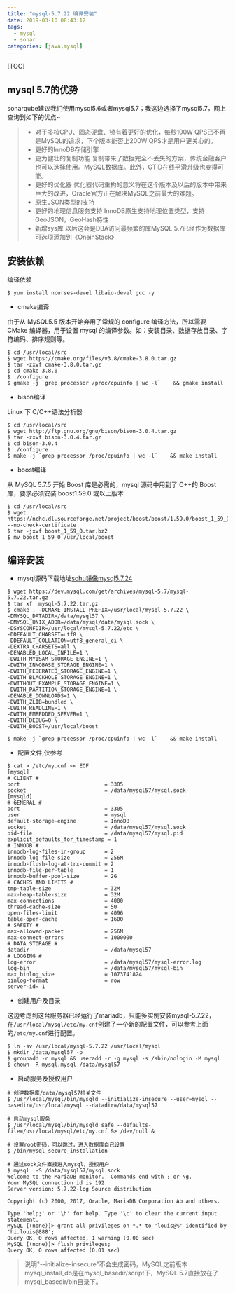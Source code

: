```yaml
---
title: "mysql-5.7.22 编译安装"
date: 2019-03-10 08:43:12
tags: 
  - mysql
  - sonar
categories: [java,mysql]
---
```


[TOC]

## mysql 5.7的优势

sonarqube建议我们使用mysql5.6或者mysql5.7；我这边选择了mysql5.7，网上查询到如下的优点~

> - 对于多核CPU、固态硬盘、锁有着更好的优化，每秒100W QPS已不再是MySQL的追求，下个版本能否上200W QPS才是用户更关心的。
> - 更好的InnoDB存储引擎
> - 更为健壮的复制功能
> 复制带来了数据完全不丢失的方案，传统金融客户也可以选择使用。MySQL数据库。此外，GTID在线平滑升级也变得可能。
> - 更好的优化器
>  优化器代码重构的意义将在这个版本及以后的版本中带来巨大的改进，Oracle官方正在解决MySQL之前最大的难题。
> - 原生JSON类型的支持
> - 更好的地理信息服务支持
>  InnoDB原生支持地理位置类型，支持GeoJSON，GeoHash特性
> - 新增sys库
>   以后这会是DBA访问最频繁的库MySQL 5.7已经作为数据库可选项添加到《OneinStack》

## 安装依赖

编译依赖

```
$ yum install ncurses-devel libaio-devel gcc -y
```

- cmake编译

由于从 MySQL5.5 版本开始弃用了常规的 configure 编译方法，所以需要 CMake 编译器，用于设置 mysql 的编译参数。如：安装目录、数据存放目录、字符编码、排序规则等。

```
$ cd /usr/local/src
$ wget https://cmake.org/files/v3.8/cmake-3.8.0.tar.gz
$ tar -zxvf cmake-3.8.0.tar.gz
$ cd cmake-3.8.0
$ ./configure
$ gmake -j `grep processor /proc/cpuinfo | wc -l`    && gmake install
```

- bison编译

Linux 下 C/C++语法分析器    

```
$ cd /usr/local/src
$ wget http://ftp.gnu.org/gnu/bison/bison-3.0.4.tar.gz
$ tar -zxvf bison-3.0.4.tar.gz
$ cd bison-3.0.4
$ ./configure
$ make -j `grep processor /proc/cpuinfo | wc -l`    && make install
```

- boost编译

从 MySQL 5.7.5 开始 Boost 库是必需的，mysql 源码中用到了 C++的 Boost 库，要求必须安装 boost1.59.0 或以上版本    

```
$ cd /usr/local/src
$ wget https://nchc.dl.sourceforge.net/project/boost/boost/1.59.0/boost_1_59_0.tar.bz2 --no-check-certificate
$ tar -jxvf boost_1_59_0.tar.bz2
$ mv boost_1_59_0 /usr/local/boost
```

## 编译安装

- mysql源码下载地址[sohu镜像mysql5.7.24](http://mirrors.sohu.com/mysql/MySQL-5.7/mysql-5.7.24.tar.gz)

```
$ wget https://dev.mysql.com/get/archives/mysql-5.7/mysql-5.7.22.tar.gz
$ tar xf  mysql-5.7.22.tar.gz
$ cmake . -DCMAKE_INSTALL_PREFIX=/usr/local/mysql-5.7.22 \
-DMYSQL_DATADIR=/data/mysql57 \
-DMYSQL_UNIX_ADDR=/data/mysql/data/mysql.sock \
-DSYSCONFDIR=/usr/local/mysql-5.7.22/etc \
-DDEFAULT_CHARSET=utf8 \
-DDEFAULT_COLLATION=utf8_general_ci \
-DEXTRA_CHARSETS=all \
-DENABLED_LOCAL_INFILE=1 \
-DWITH_MYISAM_STORAGE_ENGINE=1 \
-DWITH_INNOBASE_STORAGE_ENGINE=1 \
-DWITH_FEDERATED_STORAGE_ENGINE=1 \
-DWITH_BLACKHOLE_STORAGE_ENGINE=1 \
-DWITHOUT_EXAMPLE_STORAGE_ENGINE=1 \
-DWITH_PARTITION_STORAGE_ENGINE=1 \
-DENABLE_DOWNLOADS=1 \
-DWITH_ZLIB=bundled \
-DWITH_READLINE=1 \
-DWITH_EMBEDDED_SERVER=1 \
-DWITH_DEBUG=0 \
-DWITH_BOOST=/usr/local/boost

$ make -j `grep processor /proc/cpuinfo | wc -l`    && make install
```

- 配置文件,仅参考

```
$ cat > /etc/my.cnf << EOF
[mysql]
# CLIENT #
port                           = 3305
socket                         = /data/mysql57/mysql.sock
[mysqld]
# GENERAL #
port                           = 3305
user                           = mysql
default-storage-engine         = InnoDB
socket                         = /data/mysql57/mysql.sock
pid-file                       = /data/mysql57/mysql.pid
explicit_defaults_for_timestamp = 1
# INNODB #
innodb-log-files-in-group      = 2
innodb-log-file-size           = 256M
innodb-flush-log-at-trx-commit = 2
innodb-file-per-table          = 1
innodb-buffer-pool-size        = 2G
# CACHES AND LIMITS #
tmp-table-size                 = 32M
max-heap-table-size            = 32M
max-connections                = 4000
thread-cache-size              = 50
open-files-limit               = 4096
table-open-cache               = 1600
# SAFETY #
max-allowed-packet             = 256M
max-connect-errors             = 1000000
# DATA STORAGE #
datadir                        = /data/mysql57
# LOGGING #
log-error                      = /data/mysql57/mysql-error.log
log-bin                        = /data/mysql57/mysql-bin
max_binlog_size                = 1073741824
binlog-format                  = row
server-id= 1
```

- 创建用户及目录

这边考虑到这台服务器已经运行了mariadb，只能多实例安装mysql-5.7.22，在`/usr/local/mysql/etc/my.cnf`创建了一个新的配置文件，可以参考上面的`/etc/my.cnf`进行配置。

```
$ ln -sv /usr/local/mysql-5.7.22 /usr/local/mysql
$ mkdir /data/mysql57 -p
$ groupadd -r mysql && useradd -r -g mysql -s /sbin/nologin -M mysql 
$ chown -R mysql.mysql /data/mysql57
```
-  启动服务及授权用户

```
# 创建数据库/data/mysql57相关文件
$ /usr/local/mysql/bin/mysqld --initialize-insecure --user=mysql --basedir=/usr/local/mysql --datadir=/data/mysql57 

# 启动mysql服务
$ /usr/local/mysql/bin/mysqld_safe --defaults-file=/usr/local/mysql/etc/my.cnf &> /dev/null &

# 设置root密码，可以跳过，进入数据库自己设置
$ /bin/mysql_secure_installation

# 通过sock文件直接进入mysql，授权用户
$ mysql  -S /data/mysql57/mysql.sock
Welcome to the MariaDB monitor.  Commands end with ; or \g.
Your MySQL connection id is 192
Server version: 5.7.22-log Source distribution

Copyright (c) 2000, 2017, Oracle, MariaDB Corporation Ab and others.

Type 'help;' or '\h' for help. Type '\c' to clear the current input statement.
MySQL [(none)]> grant all privileges on *.* to 'louis@%' identified by 'hi.louis@888';
Query OK, 0 rows affected, 1 warning (0.00 sec)
MySQL [(none)]> flush privileges;
Query OK, 0 rows affected (0.01 sec)
```

> 说明"--initialize-insecure"不会生成密码，MySQL之前版本mysql_install_db是在mysql_basedir/script下，MySQL 5.7直接放在了mysql_basedir/bin目录下。